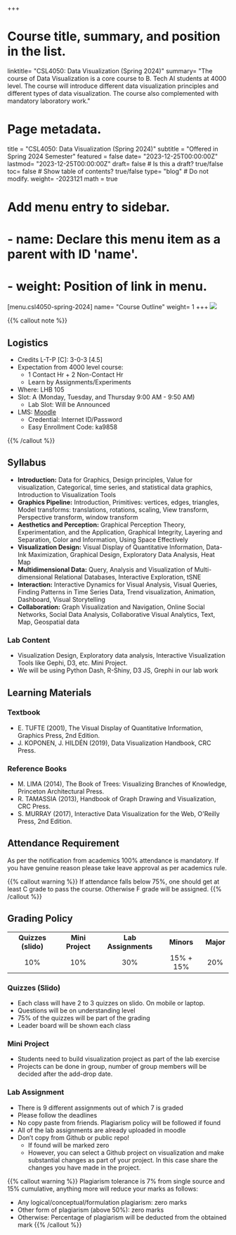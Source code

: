 +++
# Course title, summary, and position in the list.
linktitle= "CSL4050: Data Visualization (Spring 2024)"
summary= "The course of Data Visualization is a core course to B. Tech AI students at 4000 level. The course will introduce different data visualization principles and different types of data visualization. The course also complemented with mandatory laboratory work."

# Page metadata.
title = "CSL4050: Data Visualization (Spring 2024)"
subtitle = "Offered in Spring 2024 Semester"
featured = false
date= "2023-12-25T00:00:00Z"
lastmod= "2023-12-25T00:00:00Z"
draft= false  # Is this a draft? true/false
toc= false  # Show table of contents? true/false
type= "blog"  # Do not modify.
weight= -2023121
math = true

# Add menu entry to sidebar.
# - name: Declare this menu item as a parent with ID 'name'.
# - weight: Position of link in menu.
[menu.csl4050-spring-2024]
name= "Course Outline"
weight= 1
+++
![](images/banner.jpg)

{{% callout note %}}
## Logistics

- Credits L-T-P [C]: 3-0-3 [4.5]
- Expectation from 4000 level course: 
  - 1 Contact Hr + 2 Non-Contact Hr
  - Learn by Assignments/Experiments
- Where: LHB 105
- Slot: A (Monday, Tuesday, and Thursday 9:00 AM - 9:50 AM)
  - Lab Slot: Will be Announced
- LMS: [Moodle](https://moodle.iitj.ac.in/)
  - Credential: Internet ID/Password
  - Easy Enrollment Code: ka9858

{{% /callout %}}

## Syllabus
- **Introduction:** Data for Graphics, Design principles, Value for visualization, Categorical, time series, and statistical data graphics, Introduction to Visualization Tools 
- **Graphics Pipeline:** Introduction, Primitives: vertices, edges, triangles, Model transforms: translations, rotations, scaling, View transform, Perspective transform, window transform
- **Aesthetics and Perception:** Graphical Perception Theory, Experimentation, and the Application, Graphical Integrity, Layering and Separation, Color and Information, Using Space Effectively
- **Visualization Design:** Visual Display of Quantitative Information, Data-Ink Maximization, Graphical Design, Exploratory Data Analysis, Heat Map 
- **Multidimensional Data:** Query, Analysis and Visualization of Multi-dimensional Relational Databases, Interactive Exploration, tSNE 
- **Interaction:** Interactive Dynamics for Visual Analysis, Visual Queries, Finding Patterns in Time Series Data, Trend visualization, Animation, Dashboard, Visual Storytelling
- **Collaboration:** Graph Visualization and Navigation, Online Social Networks, Social Data Analysis, Collaborative Visual Analytics, Text, Map, Geospatial data

### Lab Content
- Visualization Design, Exploratory data analysis, Interactive Visualization Tools like Gephi, D3, etc. Mini Project.
- We will be using Python Dash, R-Shiny, D3 JS, Grephi in our lab work

## Learning Materials

### Textbook

- E. TUFTE (2001), The Visual Display of Quantitative Information, Graphics Press, 2nd Edition.
- J. KOPONEN, J. HILDÉN (2019), Data Visualization Handbook, CRC Press.

### Reference Books

- M. LIMA (2014), The Book of Trees: Visualizing Branches of Knowledge, Princeton Architectural Press.
- R. TAMASSIA (2013), Handbook of Graph Drawing and Visualization, CRC Press.
- S. MURRAY (2017), Interactive Data Visualization for the Web, O'Reilly Press, 2nd Edition.

## Attendance Requirement
As per the notification from academics 100% attendance is mandatory. If you have genuine reason please take leave approval as per academics rule.

{{% callout warning %}}
If attendance falls below 75%, one should get at least C grade to pass the course. Otherwise F grade will be assigned. 
{{% /callout %}}

## Grading Policy

|                          |                  |                      |                |               |
| :----------------------: | :--------------: | :------------------: | :------------: | :-----------: |
| **Quizzes (slido)**     | **Mini Project** | **Lab Assignments**  | **Minors**     | **Major**     |
| 10%                      | 10%              | 30%                  | 15% + 15%      | 20%           |

### Quizzes (Slido)
  - Each class will have 2 to 3 quizzes on slido. On mobile or laptop.
  - Questions will be on understanding level
  - 75% of the quizzes will be part of the grading
  - Leader board will be shown each class

### Mini Project
  - Students need to build visualization project as part of the lab exercise
  - Projects can be done in group, number of group members will be decided after the add-drop date.

### Lab Assignment
  - There is 9 different assignments out of which 7 is graded
  - Please follow the deadlines
  - No copy paste from friends. Plagiarism policy will be followed if found
  - All of the lab assignments are already uploaded in moodle
  - Don’t copy from Github or public repo!
    - If found will be marked zero
    - However, you can select a Github project on visualization and make substantial changes as part of your project. In this case share the changes you have made in the project.

{{% callout warning %}}
Plagiarism tolerance is 7% from single source and 15% cumulative, anything more will reduce your marks as follows:

- Any logical/conceptual/formulation plagiarism: zero marks
- Other form of plagiarism (above 50%): zero marks
- Otherwise: Percentage of plagiarism will be deducted from the obtained mark 
{{% /callout %}}

